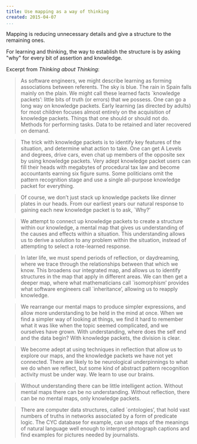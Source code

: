 ```yaml
---
title: Use mapping as a way of thinking
created: 2015-04-07
...
```


Mapping is reducing unnecessary details and give a structure to the remaining ones.

For learning and thinking, the way to establish the structure is by asking "why" for every bit of assertion and knowledge.

Excerpt from *Thinking about Thinking*:

> As software engineers, we might describe learning as forming associations between referents. The sky is blue. The rain in Spain falls mainly on the plain. We might call these learned facts \`knowledge packets’: little bits of truth (or errors) that we possess.
One can go a long way on knowledge packets. Early learning (as directed by adults) for most children focuses almost entirely on the acquisition of knowledge packets. Things that one should or should not do. Methods for performing tasks. Data to be retained and later recovered on demand.

> The trick with knowledge packets is to identify key features of the situation, and determine what action to take. One can get A Levels and degrees, drive cars, even chat up members of the opposite sex by using knowledge packets. Very adept knowledge packet users can fill their heads with megabytes of procedural tax law and become accountants earning six figure sums. Some politicians omit the pattern recognition stage and use a single all-purpose knowledge packet for everything.

> Of course, we don’t just stack up knowledge packets like dinner plates in our heads. From our earliest years our natural response to gaining each new knowledge packet is to ask, `Why?’

> We attempt to connect up knowledge packets to create a structure within our knowledge, a mental map that gives us understanding of the causes and effects within a situation. This understanding allows us to derive a solution to any problem within the situation, instead of attempting to select a rote-learned response.

> In later life, we must spend periods of reflection, or daydreaming, where we trace through the relationships between that which we know. This broadens our integrated map, and allows us to identify structures in the map that apply in different areas. We can then get a deeper map, where what mathematicians call \`isomorphism’ provides what software engineers call \`inheritance’, allowing us to reapply knowledge.

> We rearrange our mental maps to produce simpler expressions, and allow more understanding to be held in the mind at once. When we find a simpler way of looking at things, we find it hard to remember what it was like when the topic seemed complicated, and we ourselves have grown. With understanding, where does the self end and the data begin? With knowledge packets, the division is clear.

> We become adept at using techniques in reflection that allow us to explore our maps, and the knowledge packets we have not yet connected. There are likely to be neurological underpinnings to what we do when we reflect, but some kind of abstract pattern recognition activity must be under way. We learn to use our brains.

> Without understanding there can be little intelligent action. Without mental maps there can be no understanding. Without reflection, there can be no mental maps, only knowledge packets.

> There are computer data structures, called \`ontologies’, that hold vast numbers of truths in networks associated by a form of predicate logic. The CYC database for example, can use maps of the meanings of natural language well enough to interpret photograph captions and find examples for pictures needed by journalists.
